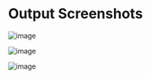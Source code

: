 <h1>Output Screenshots</h1>

![image](https://github.com/user-attachments/assets/10884cea-ea67-4238-b495-a8409bd22f25)

![image](https://github.com/user-attachments/assets/800ff95e-b5fe-4caf-9301-2ebef9194915)

![image](https://github.com/user-attachments/assets/973a31a1-4b71-4c79-92d1-cf9d8ea18d9a)

